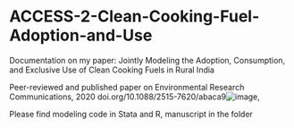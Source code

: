 # ACCESS-2-Clean-Cooking-Fuel-Adoption-and-Use
Documentation on my paper: Jointly Modeling the Adoption, Consumption, and Exclusive Use of Clean Cooking Fuels in Rural India

Peer-reviewed and published paper on Environmental Research Communications, 2020 doi.org/10.1088/2515-7620/abaca9![image](https://github.com/xxhou8/ACCESS-2-Clean-Cooking-Fuel-Adoption-and-Use/assets/128908611/db7c5645-e5f1-42c0-aae0-a1e01b196e23),

Please find modeling code in Stata and R, manuscript in the folder
